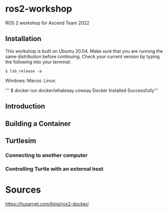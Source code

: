# ros2-workshop
ROS 2 workshop for Ascend Team 2022

## Installation

This workshop is built on Ubuntu 20.04. Make sure that you are running the same distribution before continuing. 
Check your current version by typing the following into your terminal.
```
$ lsb_release -a
```
Windows:
Macos:
Linux:

''' $ docker run docker/whalesay cowsay Docker Installed Successfully'''

## Introduction

## Building a Container

## Turtlesim
### Connecting to another computer
### Controlling Turtle with an external host

# Sources
https://husarnet.com/blog/ros2-docker/


